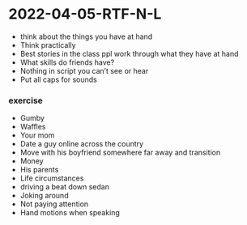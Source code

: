 # 2022-04-05-RTF-N-L
- think about the things you have at hand
- Think practically
- Best stories in the class ppl work through what they have at hand
- What skills do friends have?
- Nothing in script you can’t see or hear
- Put all caps for sounds

### exercise
- Gumby
- Waffles
- Your mom
- Date a guy online across the country
- Move with his boyfriend somewhere far away and transition
- Money
- His parents
- Life circumstances
- driving a beat down sedan
- Joking around
- Not paying attention
- Hand motions when speaking

<!-- - I’m going to make a film that touches on when you found out I was wearing a bra. I don’t hold your reaction against you and I’m really really proud of how you’ve gotten on me being trans, but initially you didn’t have the best response, which I don’t hold against you. Still, it affected me for a while and I wanna make a film on it. I love you and tried my best not to make you out to be a bad person as much as a concerned mom-->

